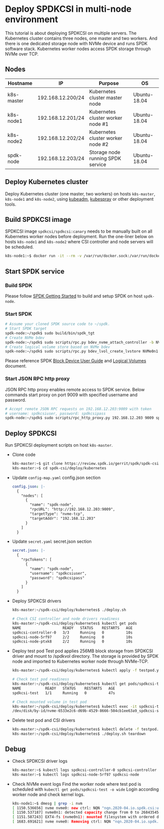 # Deploy SPDKCSI in multi-node environment

This tutorial is about deploying SPDKCSI on multiple servers. The Kubernetes cluster contains three nodes, one master and two workers. And there is one dedicated storage node with NVMe device and runs SPDK software stack. Kubernetes worker nodes access SPDK storage through NVMe over TCP.

## Nodes

| Hostname   | IP                | Purpose                           | OS           |
| ---------- | ----------------- | --------------------------------- | ------------ |
| k8s-master | 192.168.12.200/24 | Kubernetes cluster master node    | Ubuntu-18.04 |
| k8s-node1  | 192.168.12.201/24 | Kubernetes cluster worker node #1 | Ubuntu-18.04 |
| k8s-node2  | 192.168.12.202/24 | Kubernetes cluster worker node #2 | Ubuntu-18.04 |
| spdk-node  | 192.168.12.203/24 | Storage node running SPDK service | Ubuntu-18.04 |

## Deploy Kubernetes cluster

Deploy Kubernetes cluster (one master, two workers) on hosts `k8s-master`, `k8s-node1` and `k8s-node2`, using [kubeadm](https://github.com/kubernetes/kubeadm), [kubespray](https://github.com/kubernetes-sigs/kubespray) or other deployment tools.

## Build SPDKCSI image

SPDKCSI image `spdkcsi/spdkcsi:canary` needs to be manually built on all Kubernetes worker nodes before deployment.
Run the one-liner below on hosts `k8s-node1` and `k8s-node2` where CSI controller and node servers will be scheduled.
```bash
k8s-node1:~$ docker run -it --rm -v /var/run/docker.sock:/var/run/docker.sock golang:1.14 bash -c "apt update && apt install -y make git docker.io && git clone https://review.spdk.io/gerrit/spdk/spdk-csi && cd spdk-csi && make image"
```

## Start SPDK service

### Build SPDK
Please follow [SPDK Getting Started](https://spdk.io/doc/getting_started.html) to build and setup SPDK on host `spdk-node`.

### Start SPDK
```bash
# Assume your cloned SPDK source code to ~/spdk.
# Start SPDK target
spdk-node:~/spdk$ sudo build/bin/spdk_tgt
# Create NVMe bdev
spdk-node:~/spdk$ sudo scripts/rpc.py bdev_nvme_attach_controller -b NVMe0 -t PCIe -a <nvme-device-pcie-addr>
# Create logical volume store based on NVMe bdev
spdk-node:~/spdk$ sudo scripts/rpc.py bdev_lvol_create_lvstore NVMe0n1 lvs
```
Please reference SPDK [Block Device User Guide](https://spdk.io/doc/bdev.html) and [Logical Volumes](https://spdk.io/doc/logical_volumes.html) document.

### Start JSON RPC http proxy
JSON RPC http proxy enables remote access to SPDK service.
Below commands start proxy on port 9009 with specified username and password.
```bash
# Accept remote JSON RPC requests on 192.168.12.203:9009 with token
# username: spdkcsiuser, password: spdkcsipass
spdk-node:~/spdk$ sudo scripts/rpc_http_proxy.py 192.168.12.203 9009 spdkcsiuser spdkcsipass
```

## Deploy SPDKCSI

Run SPDKCSI deployment scripts on host `k8s-master`.

- Clone code
  ```bash
  k8s-master:~$ git clone https://review.spdk.io/gerrit/spdk/spdk-csi
  k8s-master:~$ cd spdk-csi/deploy/kubernetes
  ```

- Update `config-map.yaml` config.json section
  ```yaml
  config.json: |-
    {
      "nodes": [
        {
          "name": "spdk-node",
          "rpcURL": "http://192.168.12.203:9009",
          "targetType": "nvme-tcp",
          "targetAddr": "192.168.12.203"
        }
      ]
    }
  ```

- Update `secret.yaml` secret.json section
  ```yaml
  secret.json: |-
    {
      "rpcTokens": [
        {
          "name": "spdk-node",
          "username": "spdkcsiuser",
          "password": "spdkcsipass"
        }
      ]
    }
  ```

- Deploy SPDKCSI drivers
  ```bash
  k8s-master:~/spdk-csi/deploy/kubernetes$ ./deploy.sh

  # Check CSI controller and node drivers readiness
  k8s-master:~/spdk-csi/deploy/kubernetes$ kubectl get pods
  NAME                   READY   STATUS    RESTARTS   AGE
  spdkcsi-controller-0   3/3     Running   0          10s
  spdkcsi-node-5rf97     2/2     Running   0          10s
  spdkcsi-node-ptxk8     2/2     Running   0          10s
  ```

- Deploy test pod
Test pod applies 256MB block storage from SPDKCSI driver and mount to /spdkvol directory. The storage is provided by SPDK node and imported to Kubernetes worker node through NVMe-TCP.
  ```bash
  k8s-master:~/spdk-csi/deploy/kubernetes$ kubectl apply -f testpod.yaml

  # Check test pod readiness
  k8s-master:~/spdk-csi/deploy/kubernetes$ kubectl get pods/spdkcsi-test
  NAME           READY   STATUS    RESTARTS   AGE
  spdkcsi-test   1/1     Running   0          47s

  # Check mounted volume in test pod
  k8s-master:~/spdk-csi/deploy/kubernetes$ kubectl exec -it spdkcsi-test mount | grep spdk
  /dev/disk/by-id/nvme-6533e2c6-d69b-4529-8666-504cb1ee63a9_spdkcsi-sn on /spdkvol type ext4 (rw,relatime)
  ```

- Delete test pod and CSI drivers
  ```bash
  k8s-master:~/spdk-csi/deploy/kubernetes$ kubectl delete -f testpod.yaml
  k8s-master:~/spdk-csi/deploy/kubernetes$ ./deploy.sh teardown
  ```

## Debug

- Check SPDKCSI driver logs
  ```bash
  k8s-master:~$ kubectl logs spdkcsi-controller-0 spdkcsi-controller
  k8s-master:~$ kubectl logs spdkcsi-node-5rf97 spdkcsi-node
  ```

- Check NVMe event logs
Find the worker node where test pod is scheduled with `kubectl get pods/spdkcsi-test -o wide`
Login according worker node and check kernel logs.
  ```bash
  k8s-node1:~$ dmesg | grep -i nvm
  [ 1150.536656] nvme nvme0: new ctrl: NQN "nqn.2020-04.io.spdk.csi:uuid:57d00891-f065-4fce-9f04-6ee4ab59ea42", addr 192.168.122.203:4420
  [ 1150.537187] nvme0n1: detected capacity change from 0 to 268435456
  [ 1151.587243] EXT4-fs (nvme0n1): mounted filesystem with ordered data mode. Opts: (null)
  [ 1683.691621] nvme nvme0: Removing ctrl: NQN "nqn.2020-04.io.spdk.csi:uuid:57d00891-f065-4fce-9f04-6ee4ab59ea42"
  ```
